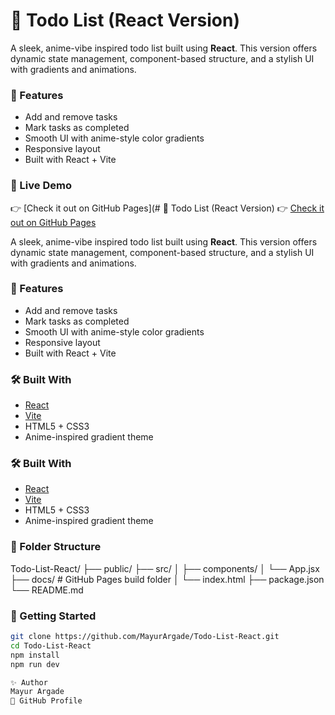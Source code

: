 # 📝 Todo List (React Version)

A sleek, anime-vibe inspired todo list built using **React**. This version offers dynamic state management, component-based structure, and a stylish UI with gradients and animations.

### 🌟 Features

- Add and remove tasks
- Mark tasks as completed
- Smooth UI with anime-style color gradients
- Responsive layout
- Built with React + Vite

### 🔗 Live Demo

👉 [Check it out on GitHub Pages](# 📝 Todo List (React Version)
👉 [Check it out on GitHub Pages](https://mayurargade.github.io/Todo-List-React/)

A sleek, anime-vibe inspired todo list built using **React**. This version offers dynamic state management, component-based structure, and a stylish UI with gradients and animations.

### 🌟 Features

- Add and remove tasks
- Mark tasks as completed
- Smooth UI with anime-style color gradients
- Responsive layout
- Built with React + Vite

### 🛠️ Built With

- [React](https://reactjs.org/)
- [Vite](https://vitejs.dev/)
- HTML5 + CSS3
- Anime-inspired gradient theme


### 🛠️ Built With

- [React](https://reactjs.org/)
- [Vite](https://vitejs.dev/)
- HTML5 + CSS3
- Anime-inspired gradient theme


### 📂 Folder Structure

Todo-List-React/
├── public/
├── src/
│ ├── components/
│ └── App.jsx
├── docs/ # GitHub Pages build folder
│ └── index.html
├── package.json
└── README.md

### 🚀 Getting Started

```bash
git clone https://github.com/MayurArgade/Todo-List-React.git
cd Todo-List-React
npm install
npm run dev

✨ Author
Mayur Argade
🔗 GitHub Profile

